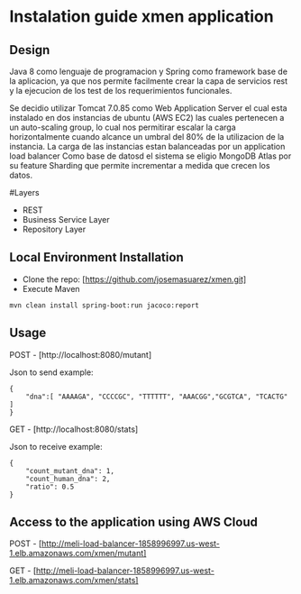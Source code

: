 # Instalation guide xmen application


## Design

Java 8 como lenguaje de programacion y Spring como framework base de la aplicacion, ya que nos permite facilmente crear la capa de servicios rest y la ejecucion de los test de los 
requerimientos funcionales.

Se decidio utilizar Tomcat 7.0.85 como Web Application Server el cual esta instalado en dos instancias de ubuntu (AWS EC2) las cuales pertenecen a un auto-scaling group, lo cual nos
permitirar escalar la carga horizontalmente cuando alcance un umbral del 80% de la utilizacion de la instancia. La carga de las instancias estan balanceadas por un application load balancer
Como base de datosd el sistema se eligio MongoDB Atlas por su feature Sharding que permite incrementar a medida que crecen los datos.
 
#Layers

- REST
- Business Service Layer
- Repository Layer


## Local Environment Installation
- Clone the repo: [https://github.com/josemasuarez/xmen.git]
- Execute Maven 
```
mvn clean install spring-boot:run jacoco:report
```

## Usage

POST - [http://localhost:8080/mutant]

Json to send example:
```
{
	"dna":[ "AAAAGA", "CCCCGC", "TTTTTT", "AAACGG","GCGTCA", "TCACTG" ]
}
```

GET - [http://localhost:8080/stats]

Json to receive example:
```
{
    "count_mutant_dna": 1,
    "count_human_dna": 2,
    "ratio": 0.5
}
```


## Access to the application using AWS Cloud 
POST - [http://meli-load-balancer-1858996997.us-west-1.elb.amazonaws.com/xmen/mutant]

GET - [http://meli-load-balancer-1858996997.us-west-1.elb.amazonaws.com/xmen/stats]


